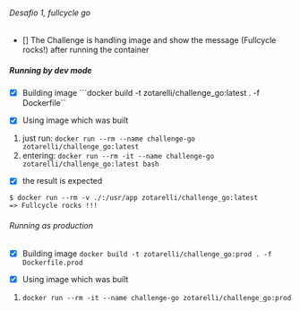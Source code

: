 ###### Desafio 1, fullcycle go 
- [] The Challenge is handling image and show the message (Fullcycle rocks!) after running the container

##### Running by dev mode

- [x] Building image
```docker build -t zotarelli/challenge_go:latest . -f Dockerfile``

- [x] Using image which was built
1. just run: ```docker run --rm --name challenge-go zotarelli/challenge_go:latest```
2. entering: ```docker run --rm -it --name challenge-go zotarelli/challenge_go:latest bash```

- [x] the result is expected
```
$ docker run --rm -v ./:/usr/app zotarelli/challenge_go:latest
=> Fullcycle rocks !!!
```

###### Running as production 
-[x] Building image
```docker build -t zotarelli/challenge_go:prod . -f Dockerfile.prod```

- [x] Using image which was built
1. ```docker run --rm -it --name challenge-go zotarelli/challenge_go:prod```
